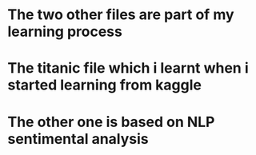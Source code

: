 # The two other files are part of my learning process 
# The titanic file which i learnt when i started learning from kaggle
# The other one is based on NLP sentimental analysis 
